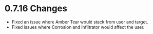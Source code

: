 # 0.7.16 Changes #

* Fixed an issue where Amber Tear would stack from user and target.
* Fixed issues where Corrosion and Infiltrator would affect the user.